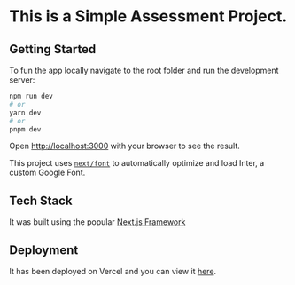# This is a Simple Assessment Project.

## Getting Started

To fun the app locally navigate to the root folder and run the development server:

```bash
npm run dev
# or
yarn dev
# or
pnpm dev
```

Open [http://localhost:3000](http://localhost:3000) with your browser to see the result.

This project uses [`next/font`](https://nextjs.org/docs/basic-features/font-optimization) to automatically optimize and load Inter, a custom Google Font.

## Tech Stack

It was built using the popular [Next.js Framework](https://nextjs.org/)

## Deployment

It has been deployed on Vercel and you can view it [here](https://vercel.com/new?utm_medium=default-template&filter=next.js&utm_source=create-next-app&utm_campaign=create-next-app-readme).
